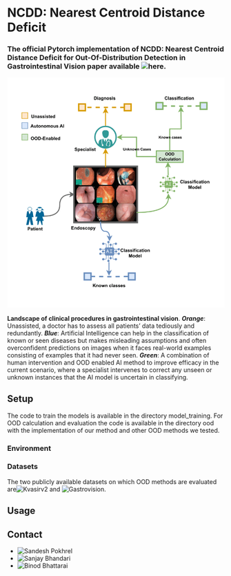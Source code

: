 # NCDD: Nearest Centroid Distance Deficit
### The official Pytorch implementation of NCDD: Nearest Centroid Distance Deficit for Out-Of-Distribution Detection in Gastrointestinal Vision paper available ![here](https://arxiv.org/abs/2412.01590).

![Clinical Overview](https://github.com/bhattarailab/NCDD/blob/main/intro.png)

**Landscape of clinical procedures in gastrointestinal vision**. **_Orange_**: Unassisted, a doctor has to assess all patients’ data tediously and redundantly. **_Blue_**: Artificial Intelligence can help in the classification of known or seen diseases but makes misleading assumptions and often overconfident predictions on images when it faces real-world examples consisting of examples that it had never seen. **_Green_**: A combination of human intervention and OOD enabled AI method to improve efficacy in the current scenario, where a specialist intervenes to correct any unseen or unknown instances that the AI model is uncertain in classifying.


## Setup
The code to train the models is available in the directory model_training. For OOD calculation and evaluation the code is available in the directory ood with the implementation of our method and other OOD methods we tested.

### Environment

### Datasets
The two publicly available datasets on which OOD methods are evaluated are![Kvasirv2](https://datasets.simula.no/kvasir/) and ![Gastrovision](https://github.com/DebeshJha/GastroVision).


## Usage

## Contact
- ![Sandesh Pokhrel](mailto:sandesh.pokhrel@naamii.org.np)
- ![Sanjay Bhandari](mailto:sanjay.bhandari@naamii.org.np)
- ![Binod Bhattarai](mailto:binod.bhattarai@abdn.ac.uk)
